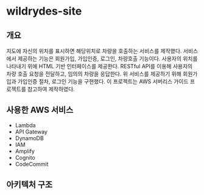 # wildrydes-site

## 개요
지도에 자신의 위치를 표시하면 해당위치로 차량을 호출하는 서비스를 제작했다. 서비스에서 제공하는 기능은 회원가입, 가입인증, 로그인, 차량호출 기능이다. 사용자의 위치를 나타내기 위에 HTML 기반 인터페이스를 제공한다. RESTful API를 이용해 사용자의 차량 호출 요청을 전달하고, 임의의 차량을 응답한다. 위 서비스를 제공하기 위해 회원가입과 가입인증 절차, 로그인 기능을 구현했다. 이 프로젝트는 AWS 서버리스 가이드 프로젝트를 참고하여 제작하였다.

## 사용한 AWS 서비스
* Lambda
*	API Gateway
*	DynamoDB
*	IAM
*	Amplify
*	Cognito
*	CodeCommit

## 아키텍처 구조
